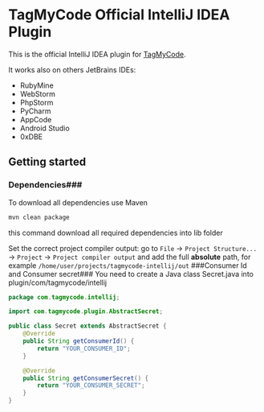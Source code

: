TagMyCode Official IntelliJ IDEA Plugin
=======================================

This is the official IntelliJ IDEA plugin for [TagMyCode](http://tagmycode.com).

It works also on others JetBrains IDEs:
* RubyMine
* WebStorm
* PhpStorm
* PyCharm
* AppCode
* Android Studio
* 0xDBE

## Getting started ##
### Dependencies###
To download all dependencies use Maven

```bash
mvn clean package
```

this command download all required dependencies into lib folder

Set the correct project compiler output: go to ```File``` -> ```Project Structure...``` -> ```Project``` -> ```Project compiler output``` and add the full **absolute** path, for example ```/home/user/projects/tagmycode-intellij/out```
###Consumer Id and Consumer secret###
You need to create a Java class Secret.java into plugin/com/tagmycode/intellij

```java
package com.tagmycode.intellij;

import com.tagmycode.plugin.AbstractSecret;

public class Secret extends AbstractSecret {
    @Override
    public String getConsumerId() {
        return "YOUR_CONSUMER_ID";
    }

    @Override
    public String getConsumerSecret() {
        return "YOUR_CONSUMER_SECRET";
    }
}

```
